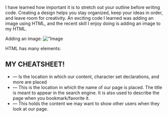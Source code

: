 I have learned how important it is to stretch out your outline before writing code. Creating a design helps you stay organized, keep your ideas in order, and leave room for creativity. An exciting code I learned was adding an image using HTML, and the recent skill I enjoy doing is adding an image to my HTML. 

Adding an image: <img scr=”images.png” alt=”Image Name: />

HTML has many elements: 

## MY CHEATSHEET!

* <head></head> — Is the location in which our content, character set declarations, and more are placed
* <title></title> — This is the location in which the name of our page is placed. The title is meant to appear in the search engine. It is also used to describe the page when you bookmark/favorite it.
* <body></body> — This holds the content we may want to show other users when they look at our page.
